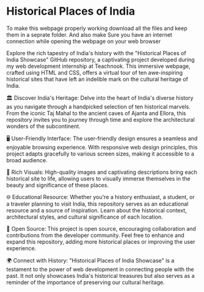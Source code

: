 # Historical Places of India
To make this webpage properly working download all the files
and keep them in a seprate folder.
And also make Sure you have an internet connection while opening the webpage 
on your web browser

Explore the rich tapestry of India's history with the "Historical Places of India Showcase" GitHub repository, a captivating project developed during my web development internship at Teachnook. This immersive webpage, crafted using HTML and CSS, offers a virtual tour of ten awe-inspiring historical sites that have left an indelible mark on the cultural heritage of India.

🏛️ Discover India's Heritage: Delve into the heart of India's diverse history as you navigate through a handpicked selection of ten historical marvels. From the iconic Taj Mahal to the ancient caves of Ajanta and Ellora, this repository invites you to journey through time and explore the architectural wonders of the subcontinent.

🖥️ User-Friendly Interface: The user-friendly design ensures a seamless and enjoyable browsing experience. With responsive web design principles, this project adapts gracefully to various screen sizes, making it accessible to a broad audience.

📸 Rich Visuals: High-quality images and captivating descriptions bring each historical site to life, allowing users to visually immerse themselves in the beauty and significance of these places.

🌐 Educational Resource: Whether you're a history enthusiast, a student, or a traveler planning to visit India, this repository serves as an educational resource and a source of inspiration. Learn about the historical context, architectural styles, and cultural significance of each location.

🔗 Open Source: This project is open source, encouraging collaboration and contributions from the developer community. Feel free to enhance and expand this repository, adding more historical places or improving the user experience.

🌍 Connect with History: "Historical Places of India Showcase" is a testament to the power of web development in connecting people with the past. It not only showcases India's historical treasures but also serves as a reminder of the importance of preserving our cultural heritage.

